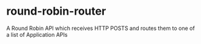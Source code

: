 # round-robin-router
A Round Robin API which receives HTTP POSTS and routes them to one of a list of Application APIs
